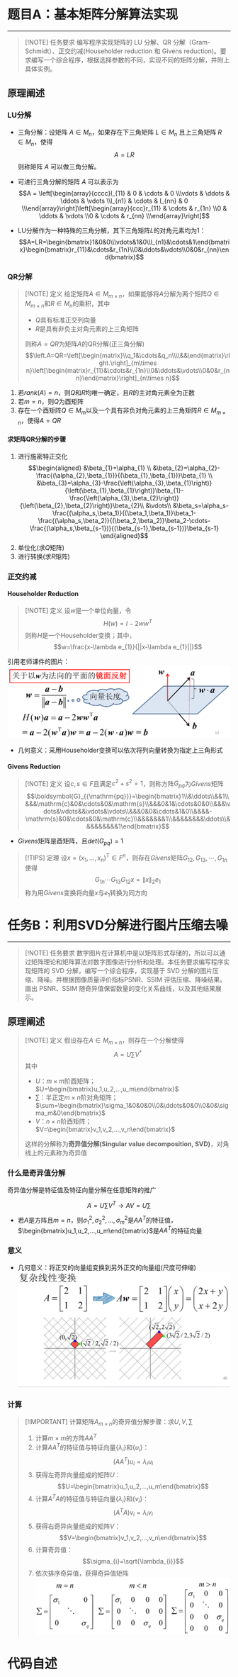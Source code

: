 # 题目A：基本矩阵分解算法实现
---
> [!NOTE] 任务要求
> 编写程序实现矩阵的 LU 分解、QR 分解（Gram-Schmidt）、正交约减(Householder reduction 和 Givens reduction)。要求编写一个综合程序，根据选择参数的不同，实现不同的矩阵分解，并附上具体实例。

## **原理阐述**

### LU分解
- 三角分解：设矩阵 $A \in M_{n}$，如果存在下三角矩阵 $L \in M_{n}$ 且上三角矩阵 $R \in M_{n}$，使得$$A = LR$$则称矩阵 $A$ 可以做三角分解。

- 可进行三角分解的矩阵 $A$ 可以表示为$$A = \left[\begin{array}{cccc}l_{11} & 0 & \cdots & 0 \\\vdots & \ddots & \ddots & \vdots \\l_{n1} & \cdots & l_{nn} & 0 \\\end{array}\right]\left[\begin{array}{ccc}r_{11} & \cdots & r_{1n} \\0 & \ddots & \vdots \\0 & \cdots & r_{nn} \\\end{array}\right]$$

- LU分解作为一种特殊的三角分解，其下三角矩阵$L$的对角元素均为1：$$A=LR=\begin{bmatrix}1&0&0\\\vdots&1&0\\l_{n1}&\cdots&1\end{bmatrix}\begin{bmatrix}r_{11}&\cdots&r_{1n}\\0&\ddots&\vdots\\0&0&r_{nn}\end{bmatrix}$$
### QR分解

> [!NOTE] 定义
> 给定矩阵$A\in M_{m\times n}$，如果能够将$A$分解为两个矩阵$Q\in M_{m\times n}$和$R\in M_{n}$的乘积，其中
> - $Q$具有标准正交列向量
> - $R$是具有非负主对角元素的上三角矩阵
> 
> 则称$A=QR$为矩阵$A$的QR分解(正三角分解)$$\left.A=QR=\left[\begin{matrix}\\q_1&\cdots&q_n\\\\&&\end{matrix}\right.\right]_{m\times n}\left[\begin{matrix}r_{11}&\cdots&r_{1n}\\0&\ddots&\vdots\\0&0&r_{nn}\end{matrix}\right]_{n\times n}$$

1. 若$rank(A)=n$，则$Q$和$R$均唯一确定，且$R$的主对角元素全为正数
2. 若$m=n$，则$Q$为酉矩阵
3. 存在一个酉矩阵$Q\in M_{m}$以及一个具有非负对角元素的上三角矩阵$R\in M_{m\times n}$，使得$A=QR$

#### 求矩阵QR分解的步骤
1. 进行施密特正交化$$\begin{aligned}
&\beta_{1}=\alpha_{1} \\
&\beta_{2}=\alpha_{2}-\frac{(\alpha_{2},\beta_{1})}{(\beta_{1},\beta_{1})}\beta_{1} \\
&\beta_{3}=\alpha_{3}-\frac{\left(\alpha_{3},\beta_{1}\right)}{\left(\beta_{1},\beta_{1}\right)}\beta_{1}-\frac{\left(\alpha_{3},\beta_{2}\right)}{\left(\beta_{2},\beta_{2}\right)}\beta_{2}\\ &\vdots\\
 &\beta_s=\alpha_s-\frac{(\alpha_s,\beta_1)}{(\beta_1,\beta_1)}\beta_1-\frac{(\alpha_s,\beta_2)}{(\beta_2,\beta_2)}\beta_2-\cdots-\frac{(\alpha_s,\beta_{s-1})}{(\beta_{s-1},\beta_{s-1})}\beta_{s-1}
\end{aligned}$$
2. 单位化(求$Q$矩阵)
3. 进行转换(求$R$矩阵)

### 正交约减

#### Householder Reduction
> [!NOTE] 定义
> 设$w$是一个单位向量，令$$H(w) = I-2ww^{T}$$则称$H$是一个Householder变换；其中，$$w=\frac{x-\lambda e_{1}}{||x-\lambda e_{1}||}$$

引用老师课件的图片：![](Pasted%20image%2020240306085344.png)
- 几何意义：采用Householder变换可以依次将列向量转换为指定上三角形式


#### Givens Reduction
> [!NOTE] 定义
> 设$c,s\in F$且满足$c^{2}+s^{2}=1$，则称方阵$G_{pq}$为$Givens$矩阵
> $$\boldsymbol{G}_{{\mathrm{pq}}}=\begin{bmatrix}1\\&\ddots\\&&1\\&&&\mathrm{c}&0&\cdots&0&\mathrm{s}\\&&&0&1&\cdots&0&0\\&&&\vdots&\vdots&&\vdots&\vdots\\&&&0&0&\cdots&1&0\\&&&&-\mathrm{s}&0&\cdots&0&\mathrm{c}\\&&&&&&&1\\&&&&&&&&\ddots\\&&&&&&&&&1\end{bmatrix}$$

- $Givens$矩阵是酉矩阵，且$det(G_{pq})=1$

> [!TIPS] 定理
> 设${x}=(x_1,...,x_n)^\mathrm{T}\in F^n$，则存在$Givens$矩阵$G_{12},G_{13},\cdots,G_{1n}$使得$$G_{1n}\cdots G_{13}G_{12}x=\left\|x\right\|_2e_1$$称为用$Givens$变换将向量$x$与$e_{1}$转换为同方向


# 任务B：利用SVD分解进行图片压缩去噪
---
> [!NOTE] 任务要求
> 数字图片在计算机中是以矩阵形式存储的，所以可以通过矩阵理论和矩阵算法对数字图像进行分析和处理。本任务要求编写程序实现矩阵的 SVD 分解，编写一个综合程序，实现基于 SVD 分解的图片压缩、降噪。并根据图像质量评价指标PSNR、SSIM 评估压缩、降噪结果。画出 PSNR、SSIM 随奇异值保留数量的变化关系曲线，以及其他结果展示。

## 原理阐述
> [!NOTE] 定义
> 假设存在$A\in M_{m\times n}$，则存在一个分解使得$$A=U\sum\limits V^{*}$$其中
> - $U$：$m\times m$阶酉矩阵；$U=\begin{bmatrix}u_1,u_2,...,u_m\end{bmatrix}$
> - $\sum\limits$：半正定$m\times n$阶对角矩阵；$\sum=\begin{bmatrix}\sigma_1&0&0&0\\0&\ddots&0&0\\0&0&\sigma_m&0\end{bmatrix}$
> - $V$：$n\times n$阶酉矩阵；$V=\begin{bmatrix}v_1,v_2,...,v_n\end{bmatrix}$
> 
> 这样的分解称为**奇异值分解(Singular value decomposition, SVD)**，对角线上的元素称为奇异值

### 什么是奇异值分解
奇异值分解是特征值及特征向量分解在任意矩阵的推广

$$A=U\sum V^{T}\rightarrow AV=U\sum\limits$$

- 若$A$是方阵且$m=n$，则$\sigma_1^2,\sigma_2^2,...,\sigma_m^2$是$AA^{T}$的特征值，$\begin{bmatrix}u_1,u_2,...,u_m\end{bmatrix}$是$AA^{T}$的特征向量


### 意义

- 几何意义：将正交的向量组变换到另外正交的向量组(尺度可伸缩)![](Pasted%20image%2020240410232341.png)

### 计算
> [!IMPORTANT] 计算矩阵$A_{m\times n}$的奇异值分解步骤：求$U,V,\sum\limits$
> 1. 计算$m\times m$的方阵$AA^{T}$
> 2. 计算$AA^{T}$的特征值与特征向量$\{\lambda_{i}\}$和$\{u_{i}\}$：$$(AA^{T})u_{i}=\lambda_{i}u_{i}$$
> 3. 获得左奇异向量组成的矩阵$U$：$$U=\begin{bmatrix}u_1,u_2,...,u_m\end{bmatrix}$$
> 4. 计算$A^{T}A$的特征值与特征向量$\{\lambda_{i}\}$和$\{v_{i}\}$：$$(A^{T}A)v_{i}=\lambda_{i}v_{i}$$
> 5. 获得右奇异向量组成的矩阵$V$：$$V=\begin{bmatrix}v_1,v_2,...,v_n\end{bmatrix}$$
> 6. 计算奇异值：$$\sigma_{i}=\sqrt{\lambda_{i}}$$
> 7. 依次排序奇异值，获得奇异值矩阵![](Pasted%20image%2020240411001615.png)


# 代码自述

